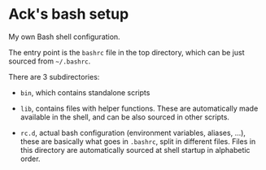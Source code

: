 # Ack's bash setup

My own Bash shell configuration.

The entry point is the `bashrc` file in the top directory, which can be just
sourced from `~/.bashrc`.

There are 3 subdirectories:

- `bin`, which contains standalone scripts

- `lib`, contains files with helper functions. These are automatically made
  available in the shell, and can be also sourced in other scripts.

- `rc.d`, actual bash configuration (environment variables, aliases, ...),
  these are basically what goes in `.bashrc`, split in different files. Files
  in this directory are automatically sourced at shell startup in alphabetic
  order.
